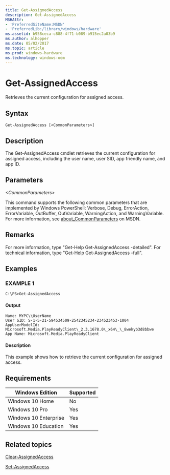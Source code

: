 ```yaml
---
title: Get-AssignedAccess
description: Get-AssignedAccess
MSHAttr:
- 'PreferredSiteName:MSDN'
- 'PreferredLib:/library/windows/hardware'
ms.assetid: b958ceca-c888-4f71-b089-b915ec2a03b9
ms.author: alhopper
ms.date: 05/02/2017
ms.topic: article
ms.prod: windows-hardware
ms.technology: windows-oem
---
```


# Get-AssignedAccess

Retrieves the current configuration for assigned access.

## Syntax

``` syntax
Get-AssignedAccess [<CommonParameters>]
```

## Description

The Get-AssignedAccess cmdlet retrieves the current configuration for assigned access, including the user name, user SID, app friendly name, and app ID.

## Parameters

<a href="" id="-commonparameters-"></a>*&lt;CommonParameters&gt;*  

This command supports the following common parameters that are implemented by Windows PowerShell: Verbose, Debug, ErrorAction, ErrorVariable, OutBuffer, OutVariable, WarningAction, and WarningVariable. For more information, see [about\_CommonParameters](http://go.microsoft.com/fwlink/p/?linkid=294664) on MSDN.

## Remarks

For more information, type "Get-Help Get-AssignedAccess -detailed". For technical information, type "Get-Help Get-AssignedAccess -full".

## Examples

<a href="" id="example-1"></a>

### EXAMPLE 1  

``` syntax
C:\PS>Get-AssignedAccess
```

#### Output

```
Name: MYPC\\UserName
User SID: S-1-5-21-594534509-2542345234-234523453-1004
AppUserModelId: Microsoft.Media.PlayReadyClient\_2.3.1678.0\_x64\_\_8wekyb3d8bbwe
App Name: Microsoft.Media.PlayReadyClient
```

#### Description

This example shows how to retrieve the current configuration for assigned access.

## Requirements

| Windows Edition       | Supported |
|-----------------------|-----------|
| Windows 10 Home       | No        |
| Windows 10 Pro        | Yes       |
| Windows 10 Enterprise | Yes       |
| Windows 10 Education  | Yes       |

## Related topics


[Clear-AssignedAccess](clear-assignedaccess.md)

[Set-AssignedAccess](set-assignedaccess.md)
